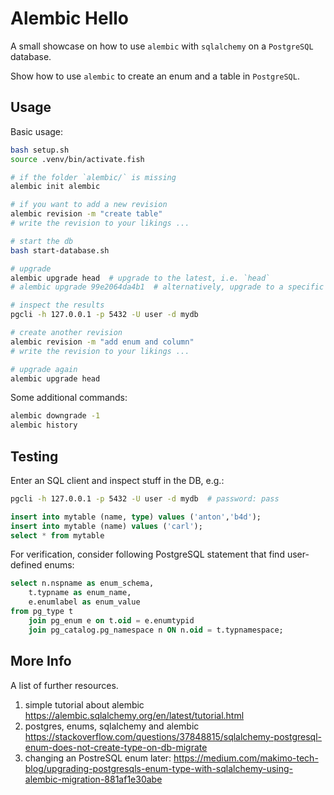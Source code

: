 # Alembic Hello
A small showcase on how to use `alembic` with `sqlalchemy` on a `PostgreSQL` database.

Show how to use `alembic` to create an enum and a table in `PostgreSQL`.

## Usage
Basic usage:
```bash
bash setup.sh
source .venv/bin/activate.fish

# if the folder `alembic/` is missing
alembic init alembic

# if you want to add a new revision
alembic revision -m "create table"
# write the revision to your likings ...

# start the db
bash start-database.sh

# upgrade
alembic upgrade head  # upgrade to the latest, i.e. `head`
# alembic upgrade 99e2064da4b1  # alternatively, upgrade to a specific revision

# inspect the results
pgcli -h 127.0.0.1 -p 5432 -U user -d mydb

# create another revision
alembic revision -m "add enum and column"
# write the revision to your likings ...

# upgrade again
alembic upgrade head
```

Some additional commands:
```bash
alembic downgrade -1
alembic history
```

## Testing
Enter an SQL client and inspect stuff in the DB, e.g.:
```bash
pgcli -h 127.0.0.1 -p 5432 -U user -d mydb  # password: pass
```

```sql
insert into mytable (name, type) values ('anton','b4d');
insert into mytable (name) values ('carl');
select * from mytable
```

For verification, consider following PostgreSQL statement that find user-defined enums:
```sql
select n.nspname as enum_schema,
    t.typname as enum_name,
    e.enumlabel as enum_value
from pg_type t
    join pg_enum e on t.oid = e.enumtypid
    join pg_catalog.pg_namespace n ON n.oid = t.typnamespace;
```

## More Info
A list of further resources.

1. simple tutorial about alembic https://alembic.sqlalchemy.org/en/latest/tutorial.html
2. postgres, enums, sqlalchemy and alembic https://stackoverflow.com/questions/37848815/sqlalchemy-postgresql-enum-does-not-create-type-on-db-migrate
2. changing an PostreSQL enum later: https://medium.com/makimo-tech-blog/upgrading-postgresqls-enum-type-with-sqlalchemy-using-alembic-migration-881af1e30abe


